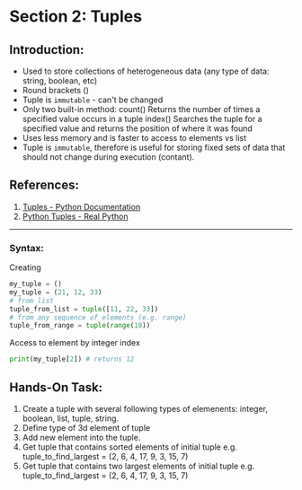 # Section 2: Tuples

## Introduction:
* Used to store collections of heterogeneous data (any type of data: string, boolean, etc)
* Round brackets ()
* Tuple is `immutable` - can't be changed
* Only two built-in method:
    count()	Returns the number of times a specified value occurs in a tuple
    index() Searches the tuple for a specified value and returns the position of where it was found
* Uses less memory and is faster to access to elements vs list
* Tuple is `immutable`, therefore is useful for storing fixed sets of data that should not change during execution (contant).



## References:

1. [Tuples - Python Documentation](https://docs.python.org/3/tutorial/introduction.html#tup)
2. [Python Tuples - Real Python](https://realpython.com/python-tuples/)

---


### Syntax:

Creating
```python
my_tuple = ()
my_tuple = (21, 12, 33)
# from list
tuple_from_list = tuple([11, 22, 33])
# from any sequence of elements (e.g. range)
tuple_from_range = tuple(range(10))
```

Access to element by integer index

```python
print(my_tuple[2]) # returns 12
```


## Hands-On Task:

1. Create a tuple with several following types of elemenents: integer, boolean, list, tuple, string.
2. Define type of 3d element of tuple
3. Add new element into the tuple.
4. Get tuple that contains sorted elements of initial tuple e.g. tuple_to_find_largest = (2, 6, 4, 17, 9, 3, 15, 7)
5. Get tuple that contains two largest elements of initial tuple e.g. tuple_to_find_largest = (2, 6, 4, 17, 9, 3, 15, 7)
